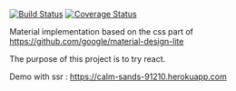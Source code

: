[![Build Status](https://travis-ci.org/sebastienva/materiel.svg?branch=master)](https://travis-ci.org/sebastienva/materialize-me)
[![Coverage Status](https://coveralls.io/repos/github/sebastienva/materiale/badge.svg?branch=master)](https://coveralls.io/github/sebastienva/materialize-me?branch=master)

Material implementation based on the css part of https://github.com/google/material-design-lite

The purpose of this project is to try react.

Demo with ssr : https://calm-sands-91210.herokuapp.com
